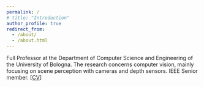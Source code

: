 ```yaml
---
permalink: /
# title: "Introduction"
author_profile: true
redirect_from: 
  - /about/
  - /about.html
---
```


Full Professor at the Department of Computer Science and Engineering of the University of Bologna. The research concerns computer vision, mainly focusing on scene perception with cameras and depth sensors. IEEE Senior member. 
[[CV](/files/CV_ENG.pdf)]

